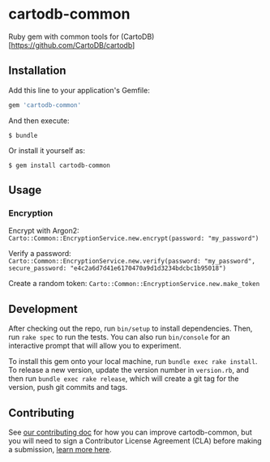 # cartodb-common

Ruby gem with common tools for (CartoDB)[https://github.com/CartoDB/cartodb]

## Installation

Add this line to your application's Gemfile:

```ruby
gem 'cartodb-common'
```

And then execute:

    $ bundle

Or install it yourself as:

    $ gem install cartodb-common

## Usage

### Encryption

Encrypt with Argon2:
`Carto::Common::EncryptionService.new.encrypt(password: "my_password")`

Verify a password:
`Carto::Common::EncryptionService.new.verify(password: "my_password", secure_password: "e4c2a6d7d41e6170470a9d1d3234bdcbc1b95018")`

Create a random token:
`Carto::Common::EncryptionService.new.make_token`

## Development

After checking out the repo, run `bin/setup` to install dependencies. Then, run `rake spec` to run the tests. You can also run `bin/console` for an interactive prompt that will allow you to experiment.

To install this gem onto your local machine, run `bundle exec rake install`. To release a new version, update the version number in `version.rb`, and then run `bundle exec rake release`, which will create a git tag for the version, push git commits and tags.

## Contributing

See [our contributing doc](CONTRIBUTING.md) for how you can improve cartodb-common, but you will need to sign a Contributor License Agreement (CLA) before making a submission, [learn more here](https://carto.com/contributions).
